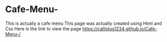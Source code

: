 # Cafe-Menu-
This is actually a cafe menu
This page was actually created using Html and Css
Here is the link to view the page https://callistus1234.github.io/Cafe-Menu-/
